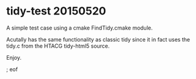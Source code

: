 # tidy-test 20150520

A simple test case using a cmake FindTidy.cmake module.

Acutally has the same functionality as classic tidy since it in fact uses the tidy.c from the HTACG tidy-html5 source.

Enjoy.

; eof
